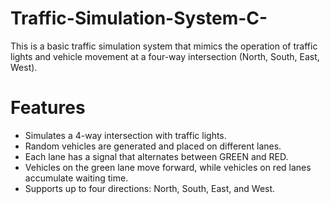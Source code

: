 # Traffic-Simulation-System-C-

This is a basic traffic simulation system that mimics the operation of traffic lights and vehicle movement at a four-way intersection (North, South, East, West).

# Features

- Simulates a 4-way intersection with traffic lights.
- Random vehicles are generated and placed on different lanes.
- Each lane has a signal that alternates between GREEN and RED.
- Vehicles on the green lane move forward, while vehicles on red lanes accumulate waiting time.
- Supports up to four directions: North, South, East, and West.

